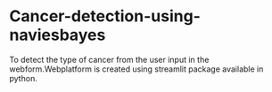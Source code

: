# Cancer-detection-using-naviesbayes
To detect the type of cancer from the user input in the webform.Webplatform is created using streamlit package available in python.
